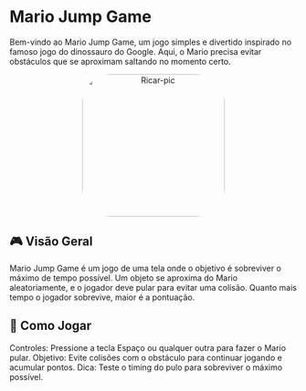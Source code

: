 # Mario Jump Game #
 Bem-vindo ao Mario Jump Game, um jogo simples e divertido inspirado no famoso jogo do dinossauro do Google. Aqui, o Mario precisa evitar obstáculos que se aproximam saltando no momento certo.

  <div style="display: inline_block " align="center">
    <img  alt="Ricar-pic" height="250" style="border-radius:50px;" src="https://media.tenor.com/UkvleU1dQK4AAAAi/2d-mario-running.gif">
 </div>

## 🎮 Visão Geral ##
Mario Jump Game é um jogo de uma tela onde o objetivo é sobreviver o máximo de tempo possível. Um objeto se aproxima do Mario aleatoriamente, e o jogador deve pular para evitar uma colisão. Quanto mais tempo o jogador sobrevive, maior é a pontuação.

## 🚀 Como Jogar ##
Controles: Pressione a tecla Espaço ou qualquer outra para fazer o Mario pular.
Objetivo: Evite colisões com o obstáculo para continuar jogando e acumular pontos.
Dica: Teste o timing do pulo para sobreviver o máximo possível.
